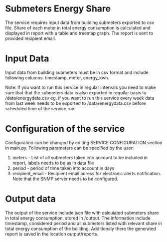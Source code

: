 # Submeters Energy Share 
The service requires input data from building submeters exported to csv file. Share of each meter in total energy consumption is calculated and displayed in report with a table and treemap graph. The report is sent to provided recipient email. 

# Input Data 

Input data from building submeters must be in csv format and include following columns: timestamp, meter, energy_kwh. <br />

Note: If you want to run this service in regular intervals you need to make sure that that the submeters data is also exported in requilar basis to /data/energydata.csv
eg. if you want to run this service every week data from last week needs to be exported to /data/energydata.csv  before scheduled time of the service run. 


# Configuration of the service 

Configuration can be changed by editing SERVICE CONFIGURATION section in main.py. Following parameters can be specified by the user: 

1. meters - List of all submeters taken into account to be included in report, labels needs to be as in data file 
2. period - period of time taken into account in days
3. recipient_email - Recipient email adress for electronic alerts notification. Note that the SNMP server needs to be configured.


# Output data

The output of the service include json file with calculated submeters share in total energy consumption, stored in /output. The information include timestamp, considered period and all submeters listed with relevant share in total energy consumption of the building. Additionaly there the generated report is saved in the location output/reports. 
